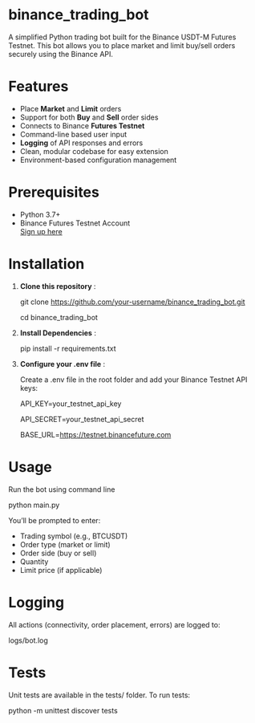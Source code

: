 # binance_trading_bot
A simplified Python trading bot built for the Binance USDT-M Futures Testnet. This bot allows you to place market and limit buy/sell orders securely using the Binance API.



# Features

- Place **Market** and **Limit** orders
- Support for both **Buy** and **Sell** order sides
- Connects to Binance **Futures Testnet**
- Command-line based user input
- **Logging** of API responses and errors
- Clean, modular codebase for easy extension
- Environment-based configuration management



# Prerequisites

- Python 3.7+
- Binance Futures Testnet Account  
    [Sign up here](https://testnet.binancefuture.com/en/futures/BTCUSDT)



# Installation

1. **Clone this repository** : 

    git clone https://github.com/your-username/binance_trading_bot.git

    cd binance_trading_bot

2. **Install Dependencies** : 

    pip install -r requirements.txt

3. **Configure your .env file** :

    Create a .env file in the root folder and add your Binance Testnet API keys:

    API_KEY=your_testnet_api_key

    API_SECRET=your_testnet_api_secret

    BASE_URL=https://testnet.binancefuture.com



# Usage

Run the bot using command line

python main.py


You’ll be prompted to enter:

- Trading symbol (e.g., BTCUSDT)
- Order type (market or limit)
- Order side (buy or sell)
- Quantity
- Limit price (if applicable)



# Logging 

All actions (connectivity, order placement, errors) are logged to:

logs/bot.log



# Tests

Unit tests are available in the tests/ folder. To run tests:

python -m unittest discover tests
